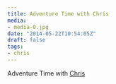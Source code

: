 ```yaml
---
title: Adventure Time with Chris
media:
- media-0.jpg
date: "2014-05-22T10:54:05Z"
draft: false
tags:
- chris
---
```

Adventure Time with [Chris](/tags/chris)
